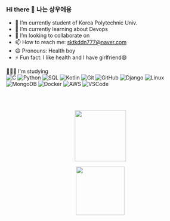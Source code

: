 ### Hi there 👋 나는 상우에용

- 🔭 I’m currently student of Korea Polytechnic Univ.
- 🌱 I’m currently learning about Devops
- 👯 I’m looking to collaborate on
- 📫 How to reach me: sktkddn777@naver.com
- 😄 Pronouns: Health boy
- ⚡ Fun fact: I like health and I have girlfriend😄


🧑🏻‍💻 I'm studying  
![C](https://img.shields.io/badge/-C-000000?style=flat&logo=C)
![Python](https://img.shields.io/badge/-Python-000000?style=flat&logo=python)
![SQL](https://img.shields.io/badge/-SQL-000000?style=flat&logo=MySQL)
![Kotlin](https://img.shields.io/badge/-Kotlin-000000?style=flat&logo=Kotlin)
![Git](https://img.shields.io/badge/-Git-000000?style=flat&logo=git&logoColor=F05032)
![GitHub](https://img.shields.io/badge/-GitHub-000000?style=flat&logo=github&logoColor=FFFFFF)
![Django](https://img.shields.io/badge/-Django-000000?style=flat&logo=django&logoColor=6DB33F)
![Linux](https://img.shields.io/badge/-Linux-000000?style=flat&logo=linux&logoColor=FCC624)
![MongoDB](https://img.shields.io/badge/-MongoDB-000000?style=flat&logo=MongoDB)
![Docker](https://img.shields.io/badge/-Docker-000000?style=flat&logo=docker)
![AWS](https://img.shields.io/badge/-AWS-000000?style=flat&logo=amazon-aws)
![VSCode](https://img.shields.io/badge/-VSCode-000000?style=flat&logo=visual-studio-code&logoColor=007ACC)

<br/>
<br/>

<p align="center">
        <img height="137px" src="https://github-readme-streak-stats.herokuapp.com/?user=sktkddn777&hide_border=false&theme=nightowl" />
</p>
  <p align="center">
  <img height='130px' src="https://github-readme-stats.vercel.app/api?username=sktkddn777&hide_title=true&show_icons=true&include_all_commits=true&line_height=21&theme=nightowl" />
</p>

<!--
**sktkddn777/sktkddn777** is a ✨ _special_ ✨ repository because its `README.md` (this file) appears on your GitHub profile.

Here are some ideas to get you started:

- 🔭 I’m currently working on ...
- 🌱 I’m currently learning ...
- 👯 I’m looking to collaborate on ...
- 🤔 I’m looking for help with ...
- 💬 Ask me about ...
- 📫 How to reach me: ...
- 😄 Pronouns: ...
- ⚡ Fun fact: ...
-->
